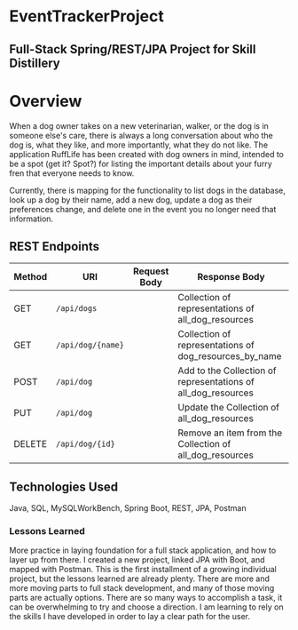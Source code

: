 # EventTrackerProject
## Full-Stack Spring/REST/JPA Project for Skill Distillery

# Overview
When a dog owner takes on a new veterinarian, walker, or the dog is in someone else's care, there is always a long conversation about who the dog is, what they like, and more importantly, what they do not like. The application RuffLife has been created with dog owners in mind, intended to be a spot (get it? Spot?) for listing the important details about your furry fren that everyone needs to know.

Currently, there is mapping for the functionality to list dogs in the database, look up a dog by their name, add a new dog, update a dog as their preferences change, and delete one in the event you no longer need that information.

## REST Endpoints

| Method | URI                | Request Body | Response Body |
|--------|--------------------|--------------|---------------|
| GET    | `/api/dogs`      |              | Collection of representations of all_dog_resources
| GET    | `/api/dog/{name}`      |              | Collection of representations of dog_resources_by_name
| POST    | `/api/dog`      |              | Add to the Collection of representations of all_dog_resources
| PUT    | `/api/dog`      |              | Update the Collection of all_dog_resources
| DELETE    | `/api/dog/{id}`      |              | Remove an item from the Collection of all_dog_resources



## Technologies Used
Java, SQL, MySQLWorkBench, Spring Boot, REST, JPA, Postman

### Lessons Learned
More practice in laying foundation for a full stack application, and how to layer up from there. I created a new project, linked JPA with Boot, and mapped with Postman. This is the first installment of a growing individual project, but the lessons learned are already plenty. There are more and more moving parts to full stack development, and many of those moving parts are actually options. There are so many ways to accomplish a task, it can be overwhelming to try and choose a direction. I am learning to rely on the skills I have developed in order to lay a clear path for the user.
